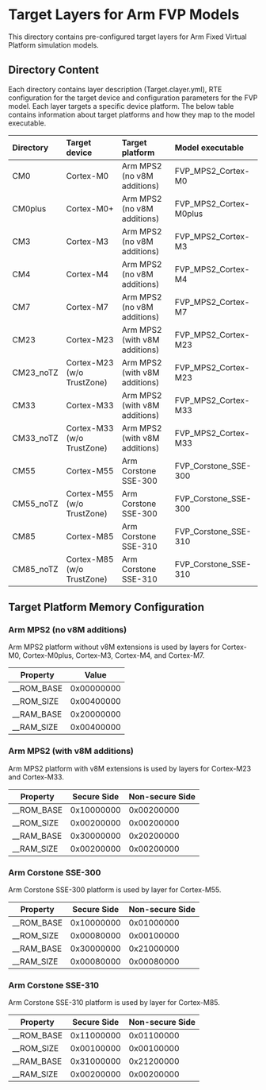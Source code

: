 # Target Layers for Arm FVP Models

This directory contains pre-configured target layers for Arm Fixed Virtual Platform simulation models.

## Directory Content

Each directory contains layer description (Target.clayer.yml), RTE configuration for the target device and
configuration parameters for the FVP model. Each layer targets a specific device platform. The below table
contains information about target platforms and how they map to the model executable.

| Directory | Target device             | Target platform                | Model executable               |
|:----------|:--------------------------|:-------------------------------|:-------------------------------|
| CM0       | Cortex-M0                 | Arm MPS2 (no v8M additions)    | FVP_MPS2_Cortex-M0             |
| CM0plus   | Cortex-M0+                | Arm MPS2 (no v8M additions)    | FVP_MPS2_Cortex-M0plus         |
| CM3       | Cortex-M3                 | Arm MPS2 (no v8M additions)    | FVP_MPS2_Cortex-M3             |
| CM4       | Cortex-M4                 | Arm MPS2 (no v8M additions)    | FVP_MPS2_Cortex-M4             |
| CM7       | Cortex-M7                 | Arm MPS2 (no v8M additions)    | FVP_MPS2_Cortex-M7             |
| CM23      | Cortex-M23                | Arm MPS2 (with v8M additions)  | FVP_MPS2_Cortex-M23            |
| CM23_noTZ | Cortex-M23 (w/o TrustZone)| Arm MPS2 (with v8M additions)  | FVP_MPS2_Cortex-M23            |
| CM33      | Cortex-M33                | Arm MPS2 (with v8M additions)  | FVP_MPS2_Cortex-M33            |
| CM33_noTZ | Cortex-M33 (w/o TrustZone)| Arm MPS2 (with v8M additions)  | FVP_MPS2_Cortex-M33            |
| CM55      | Cortex-M55                | Arm Corstone SSE-300           | FVP_Corstone_SSE-300           |
| CM55_noTZ | Cortex-M55 (w/o TrustZone)| Arm Corstone SSE-300           | FVP_Corstone_SSE-300           |
| CM85      | Cortex-M85                | Arm Corstone SSE-310           | FVP_Corstone_SSE-310           |
| CM85_noTZ | Cortex-M85 (w/o TrustZone)| Arm Corstone SSE-310           | FVP_Corstone_SSE-310           |

## Target Platform Memory Configuration

### Arm MPS2 (no v8M additions)
Arm MPS2 platform without v8M extensions is used by layers for Cortex-M0, Cortex-M0plus, Cortex-M3, Cortex-M4, and Cortex-M7.

Property   | Value
-----------|-----------
__ROM_BASE | 0x00000000
__ROM_SIZE | 0x00400000
__RAM_BASE | 0x20000000
__RAM_SIZE | 0x00400000

### Arm MPS2 (with v8M additions)
Arm MPS2 platform with v8M extensions is used by layers for Cortex-M23 and Cortex-M33.

Property   | Secure Side | Non-secure Side
-----------|-------------|----------------
__ROM_BASE | 0x10000000  | 0x00200000
__ROM_SIZE | 0x00200000  | 0x00200000
__RAM_BASE | 0x30000000  | 0x20200000
__RAM_SIZE | 0x00200000  | 0x00200000

### Arm Corstone SSE-300
Arm Corstone SSE-300 platform is used by layer for Cortex-M55.

Property   | Secure Side | Non-secure Side
-----------|-------------|----------------
__ROM_BASE | 0x10000000  | 0x01000000
__ROM_SIZE | 0x00080000  | 0x00100000
__RAM_BASE | 0x30000000  | 0x21000000
__RAM_SIZE | 0x00080000  | 0x00080000

### Arm Corstone SSE-310
Arm Corstone SSE-310 platform is used by layer for Cortex-M85.

Property   | Secure Side | Non-secure Side
-----------|-------------|----------------
__ROM_BASE | 0x11000000  | 0x01100000
__ROM_SIZE | 0x00100000  | 0x00100000
__RAM_BASE | 0x31000000  | 0x21200000
__RAM_SIZE | 0x00200000  | 0x00200000
